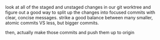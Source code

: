 look at all of the staged and unstaged changes in our git worktree and figure out a good
way to split up the changes into focused commits with clear, concise
messages. strike a good balance between many smaller, atomic commits
VS less, but bigger commits.

then, actually make those commits and push them up to origin
